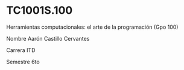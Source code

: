 # TC1001S.100
Herramientas computacionales: el arte de la programación (Gpo 100)

Nombre
                  Aarón Castillo Cervantes 
  
  
Carrera
                  ITD
  
  
Semestre
                  6to 
  
  
